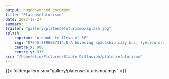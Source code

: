 ```yaml
---
output: hugodown::md_document
title: "Platensefuturismo"
date: 2023-12-27
summary: ''
trailer: "gallery/platensefuturismo/splash.jpg"
splash:
    caption: "A donde te lleva el 60"
    img: "07645-2896087314.0-A hovering spaceship city bus, (yellow orange rocket exhaust trail), passengers, in deep space, retrofuturistic, technology,  co.jpg"
    centre_x: 900
    centre_y: 933
src: "/home/elio/Pictures/Stable Diffusion/platensefuturismo"
---
```


{{< foldergallery src="gallery/platensefuturismo/imgs" >}}

